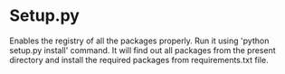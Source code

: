 # Setup.py
Enables the registry of all the packages properly. Run it using 'python setup.py install' command. It will find out all packages from the present directory and install the required packages from requirements.txt file.
